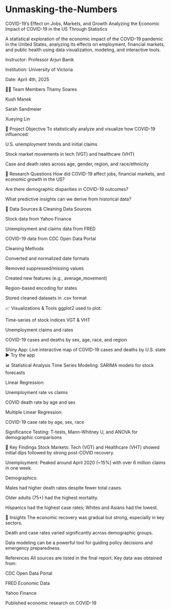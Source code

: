 # Unmasking-the-Numbers
COVID-19’s Effect on Jobs, Markets, and Growth Analyzing the Economic Impact of COVID-19 in the US Through Statistics

A statistical exploration of the economic impact of the COVID-19 pandemic in the United States, analyzing its effects on employment, financial markets, and public health using data visualization, modeling, and interactive tools.

Instructor: Professor Arjun Banik

Institution: University of Victoria

Date: April 4th, 2025

👩‍💻 Team Members
Thamy Soares

Kush Manek

Sarah Sandmeier

Xueying Lin

🎯 Project Objective
To statistically analyze and visualize how COVID-19 influenced:

U.S. unemployment trends and initial claims

Stock market movements in tech (VGT) and healthcare (VHT)

Case and death rates across age, gender, region, and race/ethnicity

🧠 Research Questions
How did COVID-19 affect jobs, financial markets, and economic growth in the US?

Are there demographic disparities in COVID-19 outcomes?

What predictive insights can we derive from historical data?

🧼 Data Sources & Cleaning
Data Sources

Stock data from Yahoo Finance

Unemployment and claims data from FRED

COVID-19 data from CDC Open Data Portal

Cleaning Methods

Converted and normalized date formats

Removed suppressed/missing values

Created new features (e.g., average_movement)

Region-based encoding for states

Stored cleaned datasets in .csv format

📈 Visualizations & Tools
ggplot2 used to plot:

Time-series of stock indices VGT & VHT

Unemployment claims and rates

COVID-19 cases and deaths by sex, age, race, and region

Shiny App:
Live interactive map of COVID-19 cases and deaths by U.S. state
▶️ Try the app

📊 Statistical Analysis
Time Series Modeling: SARIMA models for stock forecasts

Linear Regression:

Unemployment rate vs claims

COVID death rate by age and sex

Multiple Linear Regression:

COVID-19 case rate by age, sex, race

Significance Testing:
T-tests, Mann-Whitney U, and ANOVA for demographic comparisons

📌 Key Findings
Stock Markets: Tech (VGT) and Healthcare (VHT) showed initial dips followed by strong post-COVID recovery.

Unemployment: Peaked around April 2020 (~15%) with over 6 million claims in one week.

Demographics:

Males had higher death rates despite fewer total cases.

Older adults (75+) had the highest mortality.

Hispanics had the highest case rates; Whites and Asians had the lowest.

🧠 Insights
The economic recovery was gradual but strong, especially in key sectors.

Death and case rates varied significantly across demographic groups.

Data modeling can be a powerful tool for guiding policy decisions and emergency preparedness.

References
All sources are listed in the final report. Key data was obtained from:

CDC Open Data Portal

FRED Economic Data

Yahoo Finance

Published economic research on COVID-19
